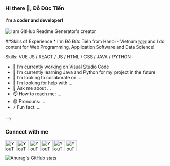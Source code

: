 ### Hi there 👋, Đỗ Đức Tiến
#### I'm a coder and developer!
![I am GitHub Readme Generator's creator](https://arturssmirnovs.github.io/github-profile-readme-generator/images/banner.png)

##Skills of Experience 
* 
I'm Đỗ Đức Tiến from Hanoi - Vietnam 🇻🇳 and I do content for Web Programming, Application Software and Data Science!

Skills: VUE JS / REACT / JS / HTML / CSS / JAVA / PYTHON

- 🔭 I’m currently working on Visual Studio Code
- 🌱 I’m currently learning Java and Python for my project in the future
- 👯 I’m looking to collaborate on ...
- 🤔 I’m looking for help with ...
- 💬 Ask me about ...
- 📫 How to reach me: ...
- 😄 Pronouns: ...
- ⚡ Fun fact: ...

-->
### Connect with me
<img align="left" alt="YouTube" width="35px" src="https://user-images.githubusercontent.com/73741677/168469494-241016c1-5a9a-44f2-9101-a58d878f3f31.png"/>
<img align="left" alt="YouTube" width="35px" src="https://user-images.githubusercontent.com/73741677/168469719-59a59aa9-99eb-4954-ac74-8ff8416831d2.png"/>
<img align="left" alt="YouTube" width="35px" src="https://user-images.githubusercontent.com/73741677/168469761-6b1e13f9-ff79-4459-a411-95e94e6864dd.png"/>
<img align="left" alt="YouTube" width="35px" src="https://user-images.githubusercontent.com/73741677/168469802-5f836b94-32bf-4ed2-b628-919444452849.png"/>
<img align="left" alt="YouTube" width="35px" src="https://user-images.githubusercontent.com/73741677/168469827-42c7136e-3d44-4245-a5e3-81960f7cf136.png"/>
<img align="left" alt="YouTube" width="35px" src="https://user-images.githubusercontent.com/73741677/168469839-af0ce893-4e1b-424c-87b4-b840be618006.png"/>

<br />
<br />

![Anurag's GitHub stats](https://github-readme-stats.vercel.app/api?username=outlook1227&show_icons=true&theme=dark)
